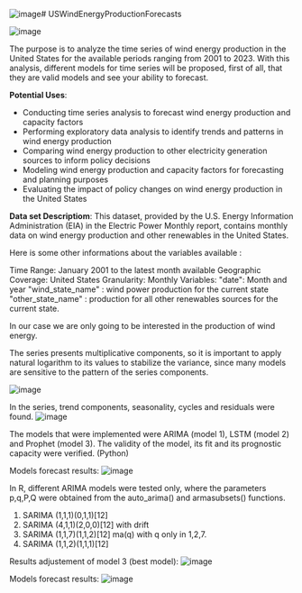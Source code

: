 ![image](https://github.com/DavidCastro88/USWindEnergyProductionForecasts/assets/91480088/45833281-2829-4ce3-9e89-2de30310df30)# USWindEnergyProductionForecasts


![image](https://github.com/DavidCastro88/USWindEnergyProductionForecasts/assets/91480088/023a84da-7899-4141-8557-b7f31a0864a8)

The purpose is to analyze the time series of wind energy production in the United States for the available periods ranging from 2001 to 2023. With this analysis, different models for time series will be proposed, first of all, that they are valid models and see your ability to forecast.

**Potential Uses**:

- Conducting time series analysis to forecast wind energy production and capacity factors
- Performing exploratory data analysis to identify trends and patterns in wind energy production
- Comparing wind energy production to other electricity generation sources to inform policy decisions
- Modeling wind energy production and capacity factors for forecasting and planning purposes
- Evaluating the impact of policy changes on wind energy production in the United States

**Data set Descriptiom**:
This dataset, provided by the U.S. Energy Information Administration (EIA) in the Electric Power Monthly report, contains monthly data on wind energy production and other renewables in the United States.

Here is some other informations about the variables available :

Time Range: January 2001 to the latest month available
Geographic Coverage: United States
Granularity: Monthly
Variables:
"date": Month and year
"wind_state_name" : wind power production for the current state
"other_state_name" : production for all other renewables sources for the current state.

In our case we are only going to be interested in the production of wind energy.

The series presents multiplicative components, so it is important to apply natural logarithm to its values to stabilize the variance, since many models are sensitive to the pattern of the series components.

![image](https://github.com/DavidCastro88/USWindEnergyProductionForecasts/assets/91480088/ce6b9621-47b8-453d-92ac-9a4c83f5b5e7)

In the series, trend components, seasonality, cycles and residuals were found.
![image](https://github.com/DavidCastro88/USWindEnergyProductionForecasts/assets/91480088/b8ff3dd0-a035-4afd-a907-d8a683e8a0c1)

The models that were implemented were ARIMA (model 1), LSTM (model 2) and Prophet (model 3). The validity of the model, its fit and its prognostic capacity were verified. (Python)

Models forecast results:
![image](https://github.com/DavidCastro88/USWindEnergyProductionForecasts/assets/91480088/b862d9c0-d209-4d72-81a1-2f905dbb31a1)

In R, different ARIMA models were tested only, where the parameters p,q,P,Q were obtained from the auto_arima() and armasubsets() functions.

1) SARIMA (1,1,1)(0,1,1)[12]
2) SARIMA (4,1,1)(2,0,0)[12] with drift
3) SARIMA (1,1,7)(1,1,2)[12] ma(q) with q only in 1,2,7.
4) SARIMA (1,1,2)(1,1,1)[12] 

Results adjustement of model 3 (best model):
![image](https://github.com/DavidCastro88/USWindEnergyProductionForecasts/assets/91480088/66f4284d-1a39-4244-b7d6-47b5155eeb8e)

Models forecast results:
![image](https://github.com/DavidCastro88/USWindEnergyProductionForecasts/assets/91480088/b398d67f-8c45-4133-ac76-bcd18778d435)

